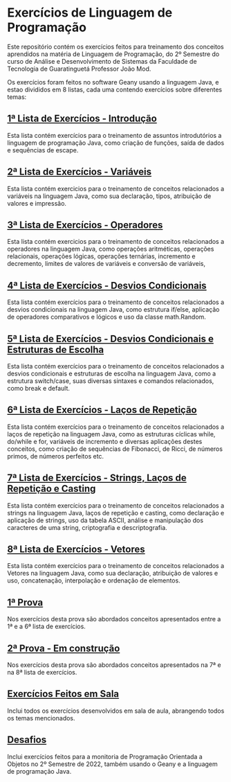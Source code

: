 # Exercícios de Linguagem de Programação
<html>
<p>Este repositório contém os exercícios feitos para treinamento dos conceitos aprendidos na matéria de Linguagem de Programação, do 2º Semestre do curso de Análise e Desenvolvimento de Sistemas da Faculdade de Tecnologia de Guaratinguetá Professor João Mod.</p>
<p>Os exercícios foram feitos no software Geany usando a linguagem Java, e estao divididos em 8 listas, cada uma contendo exercícios sobre diferentes temas:</p>
</html>

## [1ª Lista de Exercícios - Introdução](ListaDeExercicios1)
Esta lista contém exercícios para o treinamento de assuntos introdutórios a linguagem de programação Java, como criação de funções, saída de dados e sequências de escape.
## [2ª Lista de Exercícios - Variáveis](ListaDeExercicios2)
Esta lista contém exercicios para o treinamento de conceitos relacionados a variáveis na linguagem Java, como sua declaração, tipos, atribuição de valores e impressão.
## [3ª Lista de Exercícios - Operadores](ListaDeExercicios3)
Esta lista contém exercicios para o treinamento de conceitos relacionados a operadores na linguagem Java, como operações aritméticas, operações relacionais, operações lógicas, operações ternárias, incremento e decremento, limites de valores de variáveis e conversão de variáveis,
## [4ª Lista de Exercícios - Desvios Condicionais](ListaDeExercicios4)
Esta lista contém exercícios para o treinamento de conceitos relacionados a desvios condicionais na linguagem Java, como estrutura if/else, aplicação de operadores comparativos e lógicos e uso da classe math.Random.
## [5ª Lista de Exercícios - Desvios Condicionais e Estruturas de Escolha](ListaDeExercicios5)
Esta lista contém exercícios para o treinamento de conceitos relacionados a desvios condicionais e estruturas de escolha na linguagem Java, como a estrutura switch/case, suas diversas sintaxes e comandos relacionados, como break e default.
## [6ª Lista de Exercícios - Laços de Repetição](ListaDeExercicios6)
Esta lista contém exercícios para o treinamento de conceitos relacionados a laços de repetição na linguagem Java, como as estruturas cíclicas while, do/while e for, variáveis de incremento e diversas aplicações destes conceitos, como criação de sequências de Fibonacci, de Ricci, de números primos, de números perfeitos etc.
## [7ª Lista de Exercícios - Strings, Laços de Repetição e Casting](ListaDeExercicios7)
Esta lista contém exercícios para o treinamento de conceitos relacionados a strings na linguagem Java, laços de repetição e casting, como declaração e aplicação de strings, uso da tabela ASCII, análise e manipulação dos caracteres de uma string, criptografia e descriptografia.
## [8ª Lista de Exercícios - Vetores](ListaDeExercicios8)
Esta lista contém exercícios para o treinamento de conceitos relacionados a Vetores na linguagem Java, como sua declaração, atribuição de valores e uso, concatenação, interpolação e ordenação de elementos.
## [1ª Prova](Prova1)
Nos exercícios desta prova são abordados conceitos apresentados entre a 1ª e a 6ª lista de exercícios.
## [2ª Prova - Em construção](Prova2)
Nos exercícios desta prova são abordados conceitos apresentados na 7ª e na 8ª lista de exercícios.
## [Exercícios Feitos em Sala](ExerciciosFeitosEmSala)
Inclui todos os exercícios desenvolvidos em sala de aula, abrangendo todos os temas mencionados.
## [Desafios](Desafios)
Inclui exercícios feitos para a monitoria de Programação Orientada a Objetos no 2º Semestre de 2022, também usando o Geany e a linguagem de programação Java.
